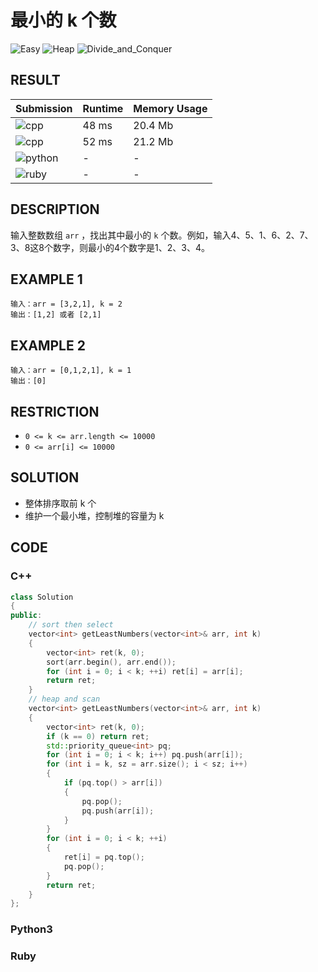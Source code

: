 # 最小的 k 个数

![Easy](https://img.shields.io/badge/-Easy-5cb85c.svg) ![Heap](https://img.shields.io/badge/堆-Heap-007ec6.svg) ![Divide_and_Conquer](https://img.shields.io/badge/分治法-Divide_and_Conquer-007ec6.svg)

## RESULT

| Submission                                                      | Runtime | Memory Usage |
| --------------------------------------------------------------- | ------- | ------------ |
| ![cpp](https://img.shields.io/badge/cof40--sort-cpp-f34b7d.svg) | 48 ms   | 20.4 Mb      |
| ![cpp](https://img.shields.io/badge/cof40--heap-cpp-f34b7d.svg) | 52 ms   | 21.2 Mb      |
| ![python](https://img.shields.io/badge/cof40-py-3572A5.svg)     | -       | -            |
| ![ruby](https://img.shields.io/badge/cof40-rb-701516.svg)       | -       | -            |

## DESCRIPTION

输入整数数组 `arr` ，找出其中最小的 `k` 个数。例如，输入4、5、1、6、2、7、3、8这8个数字，则最小的4个数字是1、2、3、4。

## EXAMPLE 1

```plain
输入：arr = [3,2,1], k = 2
输出：[1,2] 或者 [2,1]
```

## EXAMPLE 2

```plain
输入：arr = [0,1,2,1], k = 1
输出：[0]
```

## RESTRICTION

* `0 <= k <= arr.length <= 10000`
* `0 <= arr[i] <= 10000`

## SOLUTION

* 整体排序取前 k 个
* 维护一个最小堆，控制堆的容量为 k

## CODE

### C++

```cpp
class Solution
{
public:
    // sort then select
    vector<int> getLeastNumbers(vector<int>& arr, int k)
    {
        vector<int> ret(k, 0);
        sort(arr.begin(), arr.end());
        for (int i = 0; i < k; ++i) ret[i] = arr[i];
        return ret;
    }
    // heap and scan
    vector<int> getLeastNumbers(vector<int>& arr, int k)
    {
        vector<int> ret(k, 0);
        if (k == 0) return ret;
        std::priority_queue<int> pq;
        for (int i = 0; i < k; i++) pq.push(arr[i]);
        for (int i = k, sz = arr.size(); i < sz; i++)
        {
            if (pq.top() > arr[i])
            {
                pq.pop();
                pq.push(arr[i]);
            }
        }
        for (int i = 0; i < k; ++i)
        {
            ret[i] = pq.top();
            pq.pop();
        }
        return ret;
    }
};
```

### Python3


### Ruby

